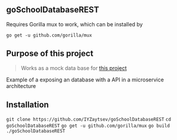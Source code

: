 ## goSchoolDatabaseREST
Requires Gorilla mux to work, which can be installed by

`go get -u github.com/gorilla/mux`

## Purpose of this project

> Works as a mock data base for [this project](https://github.com/IYZaytsev/Go_webapp)

Example of a exposing an database with a API in a microservice architecture

## Installation

`git clone https://github.com/IYZaytsev/goSchoolDatabaseREST`
`cd goSchoolDatabaseREST`
`go get -u github.com/gorilla/mux`
`go build`
`./goSchoolDatabaseREST`
